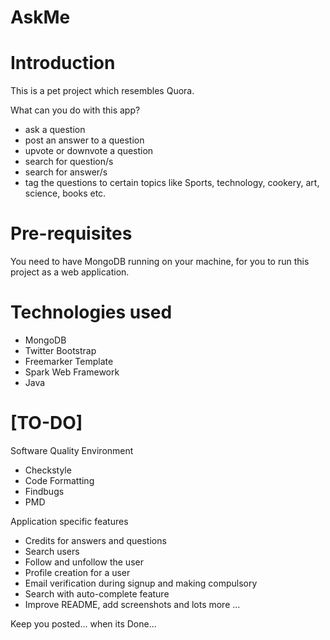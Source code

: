 AskMe
=====

Introduction
============
This is a pet project which resembles Quora.

What can you do with this app?
- ask a question
- post an answer to a question
- upvote or downvote a question
- search for question/s
- search for answer/s
- tag the questions to certain topics like
  Sports, technology, cookery, art, science, books etc.

Pre-requisites
==============
You need to have MongoDB running on your machine, for you
to run this project as a web application.

Technologies used
=================
- MongoDB
- Twitter Bootstrap
- Freemarker Template
- Spark Web Framework
- Java

[TO-DO]
=====
Software Quality Environment
- Checkstyle
- Code Formatting
- Findbugs
- PMD

Application specific features
- Credits for answers and questions
- Search users
- Follow and unfollow the user
- Profile creation for a user
- Email verification during signup 
  and making compulsory
- Search with auto-complete feature
- Improve README, add screenshots
and lots more ...

Keep you posted... 
when its Done... 
